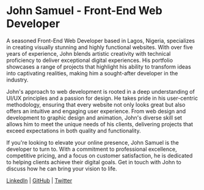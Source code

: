 # John Samuel - Front-End Web Developer

A seasoned Front-End Web Developer based in Lagos, Nigeria, specializes in creating visually stunning and highly functional websites. With over five years of experience, John blends artistic creativity with technical proficiency to deliver exceptional digital experiences. His portfolio showcases a range of projects that highlight his ability to transform ideas into captivating realities, making him a sought-after developer in the industry.

John's approach to web development is rooted in a deep understanding of UI/UX principles and a passion for design. He takes pride in his user-centric methodology, ensuring that every website not only looks great but also offers an intuitive and engaging user experience. From web design and development to graphic design and animation, John's diverse skill set allows him to meet the unique needs of his clients, delivering projects that exceed expectations in both quality and functionality.

If you're looking to elevate your online presence, John Samuel is the developer to turn to. With a commitment to professional excellence, competitive pricing, and a focus on customer satisfaction, he is dedicated to helping clients achieve their digital goals. Get in touch with John to discuss how he can bring your vision to life.

[LinkedIn](https://www.linkedin.com/in/john-samuel-99424722a) | [GitHub](https://github.com/jayo14) | [Twitter](https://twitter.com/JohnASamue24013)
